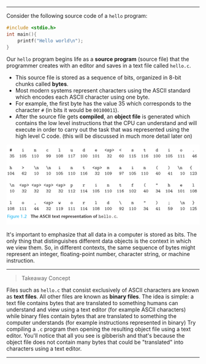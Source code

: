 _________
Consider the following source code of a `hello` program:
```c
#include <stdio.h>
int main(){
	printf("Hello world\n");
}
```

Our `hello` program begins life as a **source program** (source file) that the programmer creates with an editor and saves in a text file called `hello.c`.
- This source file is stored as a sequence of bits, organized in 8-bit chunks called **bytes**. 
- Most modern systems represent characters using the ASCII standard which encodes each ASCII character using one byte.
- For example, the first byte has the value 35 which corresponds to the character `#` (in bits it would be `00100011`).
- After the source file gets **compiled**, an **object file** is generated which contains the low level instructions that the CPU can understand and will execute in order to carry out the task that was represented using the high level C code. (this will be discussed in much more detail later on)

![](images/1.1.png)

It's important to emphasize that all data in a computer is stored as bits. The only thing that distinguishes different data objects is the context in which we view them.
So, in different contexts, the same sequence of bytes might represent an integer, floating-point number, character string, or machine instruction.
______

> Takeaway Concept

Files such as `hello.c` that consist exclusively of ASCII characters are known as **text files**. All other files are known as **binary files**.
The idea is simple: a text file contains bytes that are translated to something humans can understand and view using a text editor (for example ASCII characters) while binary files contain bytes that are translated to something the computer understands (for example instructions represented in binary)
Try compiling a `.c` program then opening the resulting object file using a text editor. You'll notice that all you see is gibberish and that's because the object file does not contain many bytes that could be "translated" into characters using a text editor.
_______



